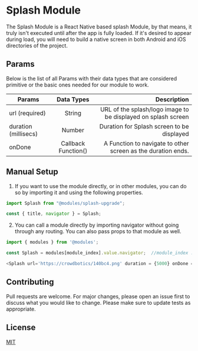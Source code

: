 # Splash Module
The Splash Module is a React Native based splash Module, by that means, it truly isn't executed until after the app
is fully loaded. If it's desired to appear during load, you will need to build a native screen in both Android and iOS directories of the project.

## Params

Below is the list of all Params with their data types that are considered primitive or the basic ones needed for our module to work.

| Params              | Data Types         | Description                                                     |
| ------------------- |:------------------:|----------------------------------------------------------------:|
| url (required)      | String             | URL of the splash/logo image to be displayed on splash screen   |
| duration (millisecs)| Number             | Duration for Splash screen to be displayed                      |
| onDone              | Callback Function()| A Function to navigate to other screen as the duration ends.|


## Manual Setup

1. If you want to use the module directly, or in other modules, you can do so by importing it and using the following properties.

```javascript
import Splash from "@modules/splash-upgrade";

const { title, navigator } = Splash;

```

2. You can call a module directly by importing navigator without going through any routing. You can also pass props to that module as well.

```javascript
import { modules } from '@modules';

const Splash = modules[module_index].value.navigator;  //module_index : position of the module in modules folder

<Splash url='https://crowdbotics/140bc4.png' duration = {5000} onDone = {loadAssets}/>;

```

## Contributing

Pull requests are welcome. For major changes, please open an issue first to discuss what you would like to change.
Please make sure to update tests as appropriate.

## License

[MIT](https://choosealicense.com/licenses/mit/)
